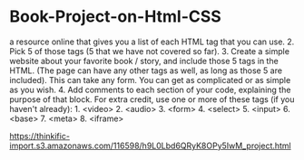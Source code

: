 # Book-Project-on-Html-CSS
a resource online that gives you a list of each HTML tag that you can use. 2. Pick 5 of those tags (5 that we have not covered so far). 3. Create a simple website about your favorite book / story, and include those 5 tags in the HTML. (The page can have any other tags as well, as long as those 5 are included). This can take any form. You can get as complicated or as simple as you wish. 4. Add comments to each section of your code, explaining the purpose of that block.  For extra credit, use one or more of these tags (if you haven't already):  1. &lt;video> 2. &lt;audio> 3. &lt;form> 4. &lt;select> 5. &lt;input> 6. &lt;base> 7. &lt;meta> 8. &lt;iframe>

https://thinkific-import.s3.amazonaws.com/116598/h9L0Lbd6QRyK8OPy5IwM_project.html
